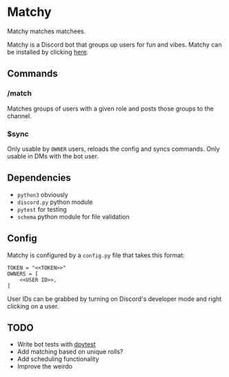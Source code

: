 # Matchy
Matchy matches matchees.

Matchy is a Discord bot that groups up users for fun and vibes. Matchy can be installed by clicking [here](https://discord.com/oauth2/authorize?client_id=1270849346987884696).

## Commands
### /match
Matches groups of users with a given role and posts those groups to the channel.

### $sync
Only usable by `OWNER` users, reloads the config and syncs commands. Only usable in DMs with the bot user. 

## Dependencies
* `python3` obviously
* `discord.py` python module
* `pytest` for testing
* `schema` python module for file validation

## Config
Matchy is configured by a `config.py` file that takes this format:
```
TOKEN = "<<TOKEN>>"
OWNERS = [
    <<USER ID>>,
]
```
User IDs can be grabbed by turning on Discord's developer mode and right clicking on a user.

## TODO
* Write bot tests with [dpytest](https://dpytest.readthedocs.io/en/latest/tutorials/getting_started.html)
* Add matching based on unique rolls?
* Add scheduling functionality
* Improve the weirdo